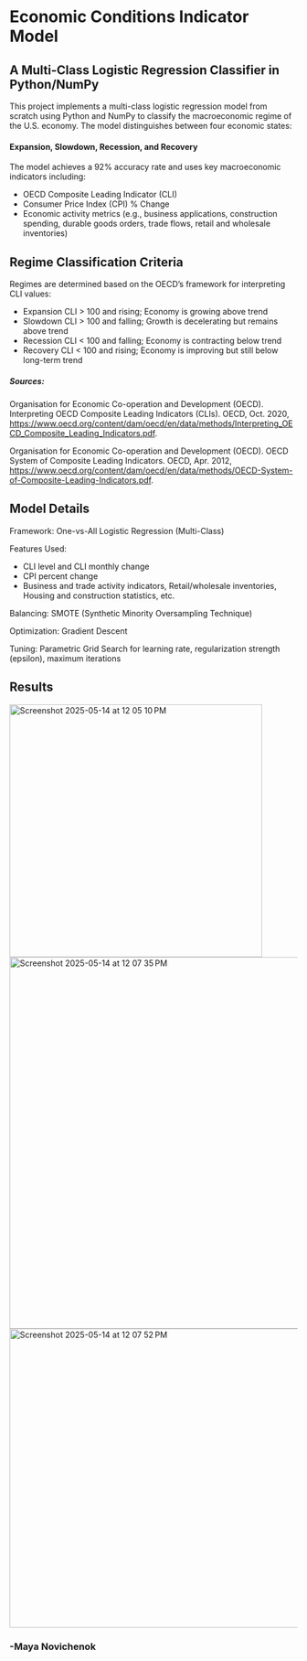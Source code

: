 # Economic Conditions Indicator Model
## A Multi-Class Logistic Regression Classifier in Python/NumPy

This project implements a multi-class logistic regression model from scratch using Python and NumPy to classify the macroeconomic regime of the U.S. economy. The model distinguishes between four economic states:

#### Expansion, Slowdown, Recession, and Recovery

The model achieves a 92% accuracy rate and uses key macroeconomic indicators including:

- OECD Composite Leading Indicator (CLI)
- Consumer Price Index (CPI) % Change
- Economic activity metrics (e.g., business applications, construction spending, durable goods orders, trade flows, retail and wholesale inventories)

## Regime Classification Criteria
Regimes are determined based on the OECD’s framework for interpreting CLI values:
- Expansion	CLI > 100 and rising;	Economy is growing above trend
- Slowdown	CLI > 100 and falling;	Growth is decelerating but remains above trend
- Recession	CLI < 100 and falling;	Economy is contracting below trend
- Recovery	CLI < 100 and rising;	Economy is improving but still below long-term trend

##### Sources:

Organisation for Economic Co-operation and Development (OECD). Interpreting OECD Composite Leading Indicators (CLIs). OECD, Oct. 2020, https://www.oecd.org/content/dam/oecd/en/data/methods/Interpreting_OECD_Composite_Leading_Indicators.pdf.

Organisation for Economic Co-operation and Development (OECD). OECD System of Composite Leading Indicators. OECD, Apr. 2012, https://www.oecd.org/content/dam/oecd/en/data/methods/OECD-System-of-Composite-Leading-Indicators.pdf.

## Model Details
Framework: One-vs-All Logistic Regression (Multi-Class)

Features Used:
- CLI level and CLI monthly change
- CPI percent change
- Business and trade activity indicators, Retail/wholesale inventories, Housing and construction statistics, etc.

Balancing: SMOTE (Synthetic Minority Oversampling Technique)

Optimization: Gradient Descent

Tuning: Parametric Grid Search for learning rate, regularization strength (epsilon), maximum iterations

## Results

<img width="442" alt="Screenshot 2025-05-14 at 12 05 10 PM" src="https://github.com/user-attachments/assets/f1dcc379-6249-43f7-9e14-a5172750b1a5" />
<img width="650" alt="Screenshot 2025-05-14 at 12 07 35 PM" src="https://github.com/user-attachments/assets/e13ab386-7b0d-4efd-9ece-1f738b325ffc" />
<img width="523" alt="Screenshot 2025-05-14 at 12 07 52 PM" src="https://github.com/user-attachments/assets/6783c124-5ba2-4817-8fcb-821df3ae9427" />


### -Maya Novichenok

